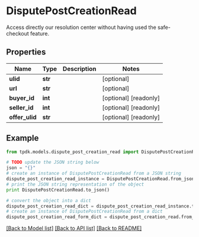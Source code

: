 # DisputePostCreationRead

Access directly our resolution center without having used the safe-checkout feature.

## Properties
Name | Type | Description | Notes
------------ | ------------- | ------------- | -------------
**ulid** | **str** |  | [optional] 
**url** | **str** |  | [optional] 
**buyer_id** | **int** |  | [optional] [readonly] 
**seller_id** | **int** |  | [optional] [readonly] 
**offer_ulid** | **str** |  | [optional] [readonly] 

## Example

```python
from tpdk.models.dispute_post_creation_read import DisputePostCreationRead

# TODO update the JSON string below
json = "{}"
# create an instance of DisputePostCreationRead from a JSON string
dispute_post_creation_read_instance = DisputePostCreationRead.from_json(json)
# print the JSON string representation of the object
print DisputePostCreationRead.to_json()

# convert the object into a dict
dispute_post_creation_read_dict = dispute_post_creation_read_instance.to_dict()
# create an instance of DisputePostCreationRead from a dict
dispute_post_creation_read_form_dict = dispute_post_creation_read.from_dict(dispute_post_creation_read_dict)
```
[[Back to Model list]](../README.md#documentation-for-models) [[Back to API list]](../README.md#documentation-for-api-endpoints) [[Back to README]](../README.md)


